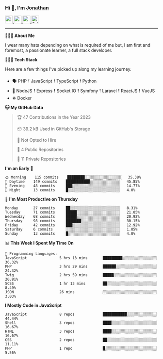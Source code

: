### Hi 👋, I'm [Jonathan](https://jonathan-d.ch) 

<p>
  <a href="https://www.twitter.com/redkill2108">
    <img src="https://img.shields.io/badge/twitter-%231DA1F2.svg?&style=for-the-badge&logo=twitter&logoColor=white" height=25>
  </a>
  <a href="https://www.linkedin.com/in/jdebetaz">
    <img src="https://img.shields.io/badge/linkedin-%230077B5.svg?&style=for-the-badge&logo=linkedin&logoColor=white" height=25>
  </a>
  <a href="https://www.instagram.com/jdebetaz/">
    <img src="https://img.shields.io/badge/instagram-%23E4405F.svg?&style=for-the-badge&logo=instagram&logoColor=white" height=25>
  </a>
  <a href="https://wakatime.com/@5c95ead1-71ee-4ecc-9a32-6c2b293dd432">
    <img src="https://wakatime.com/badge/user/5c95ead1-71ee-4ecc-9a32-6c2b293dd432.svg?style=for-the-badge" height=25 alt="Total time coded since Aug 23 2019" />
  </a>
</p>

-------

**🙋🏻‍♂️ About Me** 

<p>I wear many hats depending on what is required of me but, I am first and foremost, a passionate learner, a full stack developer.</p>

**👨🏻‍💻 Tech Stack** 

<p>Here are a few things I've picked up along my learning journey.</p>

- 🗣 PHP 𒑰 JavaScript 𒑰 TypeScript 𒑰 Python
- 🎒 NodeJS 𒑰 Express 𒑰 Socket.IO 𒑰 Symfony 𒑰 Laravel 𒑰 ReactJS 𒑰 VueJS
- ♽ Docker

<!--START_SECTION:waka-->
**🐱 My GitHub Data** 

> 🏆 47 Contributions in the Year 2023
 > 
> 📦 39.2 kB Used in GitHub's Storage 
 > 
> 🚫 Not Opted to Hire
 > 
> 📜 4 Public Repositories 
 > 
> 🔑 11 Private Repositories  
 > 
**I'm an Early 🐤** 

```text
🌞 Morning    115 commits    ████████░░░░░░░░░░░░░░░░░   35.38% 
🌆 Daytime    149 commits    ███████████░░░░░░░░░░░░░░   45.85% 
🌃 Evening    48 commits     ███░░░░░░░░░░░░░░░░░░░░░░   14.77% 
🌙 Night      13 commits     █░░░░░░░░░░░░░░░░░░░░░░░░   4.0%

```
📅 **I'm Most Productive on Thursday** 

```text
Monday       27 commits     ██░░░░░░░░░░░░░░░░░░░░░░░   8.31% 
Tuesday      71 commits     █████░░░░░░░░░░░░░░░░░░░░   21.85% 
Wednesday    68 commits     █████░░░░░░░░░░░░░░░░░░░░   20.92% 
Thursday     98 commits     ███████░░░░░░░░░░░░░░░░░░   30.15% 
Friday       42 commits     ███░░░░░░░░░░░░░░░░░░░░░░   12.92% 
Saturday     6 commits      ░░░░░░░░░░░░░░░░░░░░░░░░░   1.85% 
Sunday       13 commits     █░░░░░░░░░░░░░░░░░░░░░░░░   4.0%

```


📊 **This Week I Spent My Time On** 

```text
💬 Programming Languages: 
JavaScript               5 hrs 13 mins       █████████░░░░░░░░░░░░░░░░   36.32% 
PHP                      3 hrs 29 mins       ██████░░░░░░░░░░░░░░░░░░░   24.32% 
Twig                     2 hrs 59 mins       █████░░░░░░░░░░░░░░░░░░░░   20.81% 
SCSS                     1 hr 13 mins        ██░░░░░░░░░░░░░░░░░░░░░░░   8.49% 
JSON                     26 mins             ░░░░░░░░░░░░░░░░░░░░░░░░░   3.03%

```

**I Mostly Code in JavaScript** 

```text
JavaScript               8 repos             ███████████░░░░░░░░░░░░░░   44.44% 
Shell                    3 repos             ████░░░░░░░░░░░░░░░░░░░░░   16.67% 
HTML                     3 repos             ████░░░░░░░░░░░░░░░░░░░░░   16.67% 
CSS                      2 repos             ██░░░░░░░░░░░░░░░░░░░░░░░   11.11% 
PHP                      1 repo              █░░░░░░░░░░░░░░░░░░░░░░░░   5.56%

```



<!--END_SECTION:waka-->
